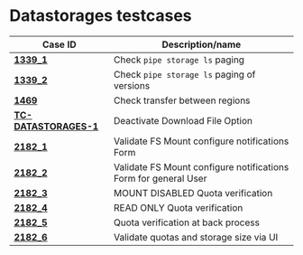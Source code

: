 # Datastorages testcases

| Case ID | Description/name |
|---|---|
| [**1339_1**](1339_pipe_storage_ls_paging/1339_1.md) | Check `pipe storage ls` paging |
| [**1339_2**](1339_pipe_storage_ls_paging/1339_2.md) | Check `pipe storage ls` paging of versions |
| [**1469**](1469.md) | Check transfer between regions |
| [**TC-DATASTORAGES-1**](TC-DATASTORAGES-1.md) | Deactivate Download File Option |
| [**2182_1**](2182/2182_1.md) | Validate FS Mount configure notifications Form |
| [**2182_2**](2182/2182_2.md) | Validate FS Mount configure notifications Form for general User |
| [**2182_3**](2182/2182_3.md) | MOUNT DISABLED Quota verification |
| [**2182_4**](2182/2182_4.md) | READ ONLY Quota verification |
| [**2182_5**](2182/2182_5.md) | Quota verification at back process |
| [**2182_6**](2182/2182_6.md) | Validate quotas and storage size via UI |